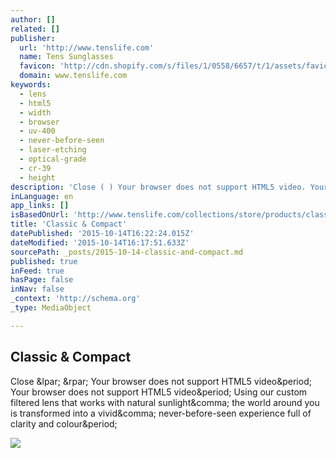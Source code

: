 ```yaml
---
author: []
related: []
publisher:
  url: 'http://www.tenslife.com'
  name: Tens Sunglasses
  favicon: 'http://cdn.shopify.com/s/files/1/0558/6657/t/1/assets/favicon.ico?13202016476088145056'
  domain: www.tenslife.com
keywords:
  - lens
  - html5
  - width
  - browser
  - uv-400
  - never-before-seen
  - laser-etching
  - optical-grade
  - cr-39
  - height
description: 'Close ( ) Your browser does not support HTML5 video. Your browser does not support HTML5 video. Using our custom filtered lens that works with natural sunlight, the world around you is transformed into a vivid, never-before-seen experience full of clarity and colour.'
inLanguage: en
app_links: []
isBasedOnUrl: 'http://www.tenslife.com/collections/store/products/classic-compact-sunglasses?variant=1479014595'
title: 'Classic & Compact'
datePublished: '2015-10-14T16:22:24.015Z'
dateModified: '2015-10-14T16:17:51.633Z'
sourcePath: _posts/2015-10-14-classic-and-compact.md
published: true
inFeed: true
hasPage: false
inNav: false
_context: 'http://schema.org'
_type: MediaObject

---
```

<article style=""><h1>Classic &amp; Compact</h1><p>Close &amp;lpar; &amp;rpar; Your browser does not support HTML5 video&amp;period; Your browser does not support HTML5 video&amp;period; Using our custom filtered lens that works with natural sunlight&amp;comma; the world around you is transformed into a vivid&amp;comma; never-before-seen experience full of clarity and colour&amp;period;</p><img src="http://cdn.shopify.com/s/files/1/0558/6657/products/Classic-Black-FarLeft_grande.png?v=1431448420" /></article>